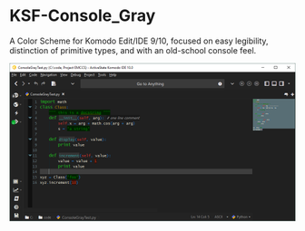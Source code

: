 # KSF-Console_Gray
A Color Scheme for Komodo Edit/IDE 9/10, focused on easy legibility, distinction of primitive types, and with an old-school console feel.

![Python Example](ConsoleGrayPythonK10.png)
